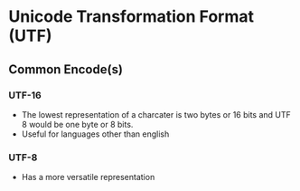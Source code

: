 # Unicode Transformation Format (UTF)

## Common Encode(s)

### UTF-16

- The lowest representation of a
   charcater is two bytes or 16 bits and UTF 8 would
   be one byte or 8 bits.
- Useful for languages other than english
  
### UTF-8

- Has a more versatile representation
